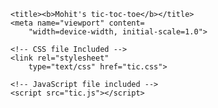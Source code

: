 

  
<head>

    <title><b>Mohit's tic-toc-toe</b></title>
    <meta name="viewport" content=
        "width=device-width, initial-scale=1.0">
  
    <!-- CSS file Included -->
    <link rel="stylesheet" 
        type="text/css" href="tic.css">
  
    <!-- JavaScript file included -->
    <script src="tic.js"></script>
</head>
  
